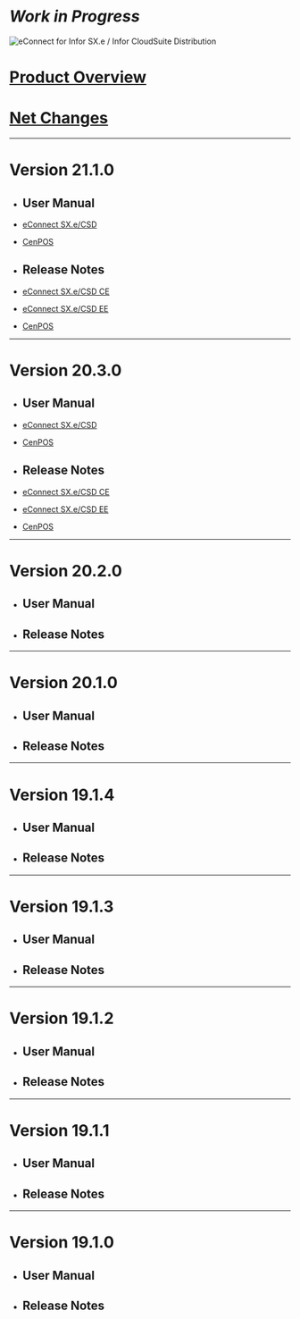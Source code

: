 # *Work in Progress*

![eConnect for Infor SX.e / Infor CloudSuite Distribution](../../../images/banner-econnect-sxe.jpg)


# [Product Overview](ecommerce/pages/econnect-sxe/overview-econnect-sxe.md)

# [Net Changes](ecommerce/pages/econnect-sxe/net-change-report.md)

---

# Version 21.1.0

- ## User Manual

- [eConnect SX.e/CSD](21.1.0/usermanual-for-eConnect-SX.e-or-CSD-21.1.0.md)

- [CenPOS](Add-ons/CenPOS/usermanual%20for%20CenPOS-3.0.0.md)

- ## Release Notes

- [eConnect SX.e/CSD CE](21.1.0/release-notes-for-eConnect-SX.e-or-CSD-21.1.0%20CE.md)

- [eConnect SX.e/CSD EE](21.1.0/release-notes-for-eConnect-SX.e-or-CSD-21.1.0%20EE.md)

- [CenPOS](Add-ons/CenPOS/CenPOS%20Payment%203.0.0-Release%20Notes.md)

---

# Version 20.3.0

- ## User Manual

- [eConnect SX.e/CSD](20.3.0/usermanual-for-eConnect-SX.e-or-CSD-20.3.0.md)

- [CenPOS](Add-ons/CenPOS/usermanual%20for%20CenPOS-3.0.0.md)

- ## Release Notes

- [eConnect SX.e/CSD CE](20.3.0/release-notes-for-eConnect-SX.e-or-CSD-20.3.0%20CE.md)

- [eConnect SX.e/CSD EE](20.3.0/release-notes-for-eConnect-SX.e-or-CSD-20.3.0%20EE.md)

- [CenPOS](Add-ons/CenPOS/CenPOS%20Payment%203.0.0-Release%20Notes.md)

---

# Version 20.2.0

- ## User Manual

- ## Release Notes

---

# Version 20.1.0

- ## User Manual

- ## Release Notes

---

# Version 19.1.4

- ## User Manual

- ## Release Notes

---

# Version 19.1.3

- ## User Manual

- ## Release Notes

---

# Version 19.1.2

- ## User Manual

- ## Release Notes

---

# Version 19.1.1

- ## User Manual

- ## Release Notes

---

# Version 19.1.0

- ## User Manual

- ## Release Notes
